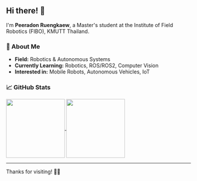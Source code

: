 ## Hi there! 👋

I'm **Peeradon Ruengkaew**, a Master's student at the Institute of Field Robotics (FIBO), KMUTT Thailand.

### 🔭 About Me

* **Field:** Robotics & Autonomous Systems
* **Currently Learning:** Robotics, ROS/ROS2, Computer Vision
* **Interested in:** Mobile Robots, Autonomous Vehicles, IoT

### 📈 GitHub Stats

<a href="https://github.com/peeradonmoke2002">
  <img align="center" src="https://github-readme-stats.vercel.app/api?username=peeradonmoke2002&count_private=true&show_icons=true&theme=buefy" height=160/>
</a>
<a href="https://github.com/peeradonmoke2002">
  <img align="center" src="https://github-readme-stats.vercel.app/api/top-langs/?username=peeradonmoke2002&hide=PLpgSQL,javascript,html,css,kotlin,ruby,cmake&layout=compact&theme=buefy" height=160/>
</a>


---
Thanks for visiting! 🚀🤖
